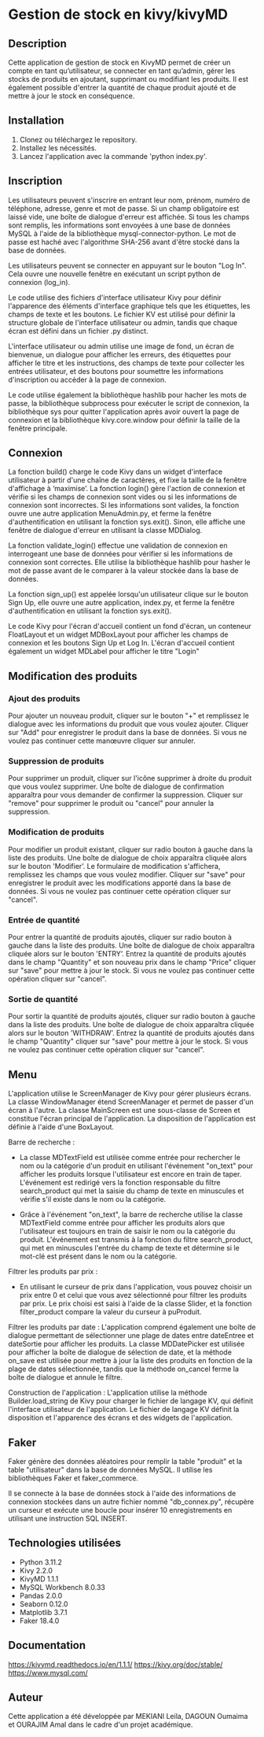 # Gestion de stock en kivy/kivyMD

## Description
Cette application de gestion de stock en KivyMD permet de créer un compte en tant qu’utilisateur, se connecter en tant qu’admin, gérer les stocks de produits en ajoutant, supprimant ou modifiant les produits. Il est également possible d'entrer la quantité de chaque produit ajouté et de mettre à jour le stock en conséquence.

## Installation
1. Clonez ou téléchargez le repository.
2. Installez les nécessités.
3. Lancez l'application avec la commande 'python index.py'.

## Inscription
Les utilisateurs peuvent s'inscrire en entrant leur nom, prénom, numéro de téléphone, adresse, genre et mot de passe. Si un champ obligatoire est laissé vide, une boîte de dialogue d'erreur est affichée. Si tous les champs sont remplis, les informations sont envoyées à une base de données MySQL à l'aide de la bibliothèque mysql-connector-python. Le mot de passe est haché avec l'algorithme SHA-256 avant d'être stocké dans la base de données.

Les utilisateurs peuvent se connecter en appuyant sur le bouton "Log In". Cela ouvre une nouvelle fenêtre en exécutant un script python de connexion (log_in).

Le code utilise des fichiers d'interface utilisateur Kivy pour définir l'apparence des éléments d'interface graphique tels que les étiquettes, les champs de texte et les boutons. Le fichier KV est utilisé pour définir la structure globale de l'interface utilisateur ou admin, tandis que chaque écran est défini dans un fichier .py distinct.

L'interface utilisateur ou admin utilise une image de fond, un écran de bienvenue, un dialogue pour afficher les erreurs, des étiquettes pour afficher le titre et les instructions, des champs de texte pour collecter les entrées utilisateur, et des boutons pour soumettre les informations d'inscription ou accéder à la page de connexion.

Le code utilise également la bibliothèque hashlib pour hacher les mots de passe, la bibliothèque subprocess pour exécuter le script de connexion, la bibliothèque sys pour quitter l'application après avoir ouvert la page de connexion et la bibliothèque kivy.core.window pour définir la taille de la fenêtre principale.

## Connexion
La fonction build() charge le code Kivy dans un widget d'interface utilisateur à partir d'une chaîne de caractères, et fixe la taille de la fenêtre d'affichage à ‘maximise’. La fonction login() gère l'action de connexion et vérifie si les champs de connexion sont vides ou si les informations de connexion sont incorrectes. Si les informations sont valides, la fonction ouvre une autre application MenuAdmin.py, et ferme la fenêtre d'authentification en utilisant la fonction sys.exit(). Sinon, elle affiche une fenêtre de dialogue d'erreur en utilisant la classe MDDialog.

La fonction validate_login() effectue une validation de connexion en interrogeant une base de données pour vérifier si les informations de connexion sont correctes. Elle utilise la bibliothèque hashlib pour hasher le mot de passe avant de le comparer à la valeur stockée dans la base de données.

La fonction sign_up() est appelée lorsqu'un utilisateur clique sur le bouton Sign Up, elle ouvre une autre application, index.py, et ferme la fenêtre d'authentification en utilisant la fonction sys.exit().

Le code Kivy pour l'écran d'accueil contient un fond d'écran, un conteneur FloatLayout et un widget MDBoxLayout pour afficher les champs de connexion et les boutons Sign Up et Log In. L'écran d'accueil contient également un widget MDLabel pour afficher le titre "Login"

## Modification des produits 

### Ajout des produits
Pour ajouter un nouveau produit, cliquer sur le bouton "+" et remplissez le dialogue avec les informations du produit que vous voulez ajouter. Cliquer sur "Add" pour enregistrer le produit dans la base de données. Si vous ne voulez pas continuer cette manœuvre cliquer sur annuler.

### Suppression de produits
Pour supprimer un produit, cliquer sur l'icône supprimer à droite du produit que vous voulez supprimer. Une boîte de dialogue de confirmation apparaîtra pour vous demander de confirmer la suppression. Cliquer sur "remove" pour supprimer le produit ou "cancel" pour annuler la suppression.

### Modification de produits
Pour modifier un produit existant, cliquer sur radio bouton à gauche dans la liste des produits. Une boîte de dialogue de choix apparaîtra cliquée alors sur le bouton 'Modifier’. Le formulaire de modification s'affichera, remplissez les champs que vous voulez modifier. Cliquer sur "save" pour enregistrer le produit avec les modifications apporté dans la base de données. Si vous ne voulez pas continuer cette opération cliquer sur "cancel".

### Entrée de quantité
Pour entrer la quantité de produits ajoutés, cliquer sur radio bouton à gauche dans la liste des produits. Une boîte de dialogue de choix apparaîtra cliquée alors sur le bouton 'ENTRY’. Entrez la quantité de produits ajoutés dans le champ "Quantity" et son nouveau prix dans le champ "Price" cliquer sur "save" pour mettre à jour le stock. Si vous ne voulez pas continuer cette opération cliquer sur "cancel".

### Sortie de quantité
Pour sortir la quantité de produits ajoutés, cliquer sur radio bouton à gauche dans la liste des produits. Une boîte de dialogue de choix apparaîtra cliquée alors sur le bouton 'WITHDRAW’. Entrez la quantité de produits ajoutés dans le champ "Quantity" cliquer sur "save" pour mettre à jour le stock. Si vous ne voulez pas continuer cette opération cliquer sur "cancel".

## Menu
L'application utilise le ScreenManager de Kivy pour gérer plusieurs écrans. La classe WindowManager étend ScreenManager et permet de passer d'un écran à l'autre. La classe MainScreen est une sous-classe de Screen et constitue l'écran principal de l'application. La disposition de l'application est définie à l'aide d'une BoxLayout.

Barre de recherche : 
- La classe MDTextField est utilisée comme entrée pour rechercher le nom ou la catégorie d'un produit en utilisant l'événement "on_text" pour afficher les produits lorsque l'utilisateur est encore en train de taper. L'événement est redirigé vers la fonction responsable du filtre search_product qui met la saisie du champ de texte en minuscules et vérifie s'il existe dans le nom ou la catégorie.

- Grâce à l'événement "on_text", la barre de recherche utilise la classe MDTextField comme entrée pour afficher les produits alors que l'utilisateur est toujours en train de saisir le nom ou la catégorie du produit. L'événement est transmis à la fonction du filtre search_product, qui met en minuscules l'entrée du champ de texte et détermine si le mot-clé est présent dans le nom ou la catégorie.

Filtrer les produits par prix : 
- En utilisant le curseur de prix dans l'application, vous pouvez choisir un prix entre 0 et celui que vous avez sélectionné pour filtrer les produits par prix. Le prix choisi est saisi à l'aide de la classe Slider, et la fonction filter_product compare la valeur du curseur à puProduit.

Filtrer les produits par date : 
L'application comprend également une boîte de dialogue permettant de sélectionner une plage de dates entre dateEntree et dateSortie pour afficher les produits. La classe MDDatePicker est utilisée pour afficher la boîte de dialogue de sélection de date, et la méthode on_save est utilisée pour mettre à jour la liste des produits en fonction de la plage de dates sélectionnée, tandis que la méthode on_cancel ferme la boîte de dialogue et annule le filtre.

Construction de l'application : 
L'application utilise la méthode Builder.load_string de Kivy pour charger le fichier de langage KV, qui définit l'interface utilisateur de l'application. Le fichier de langage KV définit la disposition et l'apparence des écrans et des widgets de l'application.


## Faker
Faker génère des données aléatoires pour remplir la table "produit" et la table "utilisateur" dans la base de données MySQL. Il utilise les bibliothèques Faker et faker_commerce.

Il se connecte à la base de données stock à l'aide des informations de connexion stockées dans un autre fichier nommé "db_connex.py", récupère un curseur et exécute une boucle pour insérer 10 enregistrements en utilisant une instruction SQL INSERT.

## Technologies utilisées
* Python 3.11.2
* Kivy 2.2.0 
* KivyMD 1.1.1
* MySQL Workbench 8.0.33
* Pandas 2.0.0
* Seaborn 0.12.0
* Matplotlib 3.7.1
* Faker 18.4.0
 
## Documentation
https://kivymd.readthedocs.io/en/1.1.1/
https://kivy.org/doc/stable/
https://www.mysql.com/


## Auteur
Cette application a été développée par MEKIANI Leila, DAGOUN Oumaima et OURAJIM Amal dans le cadre d'un projet académique.
